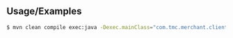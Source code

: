 ## Usage/Examples

```bash
$ mvn clean compile exec:java -Dexec.mainClass="com.tmc.merchant.client.Main"
```
